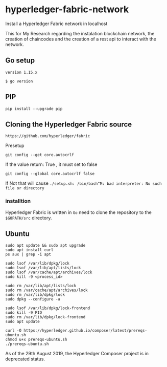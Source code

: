 # hyperledger-fabric-network
Install a Hyperledger Fabric network in localhost


This for My Research regarding the instalation blockchain network, the creation of chaincodes and the creation of a rest api to interact with the network.

## Go setup
```
version 1.15.x
```
```
$ go version
```

## PIP
```
pip install --upgrade pip
```

## Cloning the Hyperledger Fabric source

```
https://github.com/hyperledger/fabric
```
Presetup 
```
git config --get core.autocrlf
```
If the value return: True , it must set to false
```
git config --global core.autocrlf false
```
If Not that will cause `./setup.sh: /bin/bash^M: bad interpreter: No such file or directory`

### installtion
Hyperledger Fabric is written in `Go` need to clone the repository to the `$GOPATH/src` directory. 

## Ubuntu
```
sudo apt update && sudo apt upgrade
sudo apt install curl
ps aux | grep -i apt

```
```
sudo lsof /var/lib/dpkg/lock
sudo lsof /var/lib/apt/lists/lock
sudo lsof /var/cache/apt/archives/lock
sudo kill -9 <process_id>
```
```
sudo rm /var/lib/apt/lists/lock
sudo rm /var/cache/apt/archives/lock
sudo rm /var/lib/dpkg/lock
sudo dpkg --configure -a
```
```
sudo lsof /var/lib/dpkg/lock-frontend
sudo kill -9 PID
sudo rm /var/lib/dpkg/lock-frontend
sudo apt update
```
```
curl -O https://hyperledger.github.io/composer/latest/prereqs-ubuntu.sh
chmod u+x prereqs-ubuntu.sh
./prereqs-ubuntu.sh
```

As of the 29th August 2019, the Hyperledger Composer project is in deprecated status.
